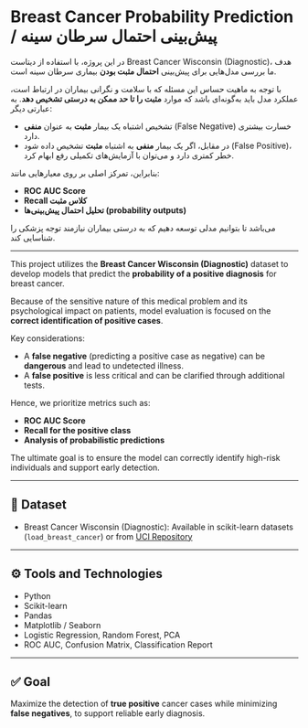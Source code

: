 

# Breast Cancer Probability Prediction / پیش‌بینی احتمال سرطان سینه


در این پروژه، با استفاده از دیتاست Breast Cancer Wisconsin (Diagnostic)، هدف ما بررسی مدل‌هایی برای پیش‌بینی **احتمال مثبت بودن** بیماری سرطان سینه است.

با توجه به ماهیت حساس این مسئله که با سلامت و نگرانی بیماران در ارتباط است، عملکرد مدل باید به‌گونه‌ای باشد که موارد **مثبت را تا حد ممکن به درستی تشخیص دهد**. به عبارتی دیگر:

- تشخیص اشتباه یک بیمار **مثبت** به عنوان **منفی** (False Negative) خسارت بیشتری دارد.
- در مقابل، اگر یک بیمار **منفی** به اشتباه **مثبت** تشخیص داده شود (False Positive)، خطر کمتری دارد و می‌توان با آزمایش‌های تکمیلی رفع ابهام کرد.

بنابراین، تمرکز اصلی بر روی معیارهایی مانند:
- **ROC AUC Score**
- **Recall کلاس مثبت**
- **تحلیل احتمال پیش‌بینی‌ها (probability outputs)**

می‌باشد تا بتوانیم مدلی توسعه دهیم که به درستی بیماران نیازمند توجه پزشکی را شناسایی کند.

---


This project utilizes the **Breast Cancer Wisconsin (Diagnostic)** dataset to develop models that predict the **probability of a positive diagnosis** for breast cancer.

Because of the sensitive nature of this medical problem and its psychological impact on patients, model evaluation is focused on the **correct identification of positive cases**.

Key considerations:
- A **false negative** (predicting a positive case as negative) can be **dangerous** and lead to undetected illness.
- A **false positive** is less critical and can be clarified through additional tests.

Hence, we prioritize metrics such as:
- **ROC AUC Score**
- **Recall for the positive class**
- **Analysis of probabilistic predictions**

The ultimate goal is to ensure the model can correctly identify high-risk individuals and support early detection.

---

## 📁 Dataset

- Breast Cancer Wisconsin (Diagnostic): Available in scikit-learn datasets (`load_breast_cancer`) or from [UCI Repository](https://archive.ics.uci.edu/ml/datasets/breast+Cancer+Wisconsin+(Diagnostic))

---

## ⚙️ Tools and Technologies

- Python
- Scikit-learn
- Pandas
- Matplotlib / Seaborn
- Logistic Regression, Random Forest, PCA
- ROC AUC, Confusion Matrix, Classification Report

---

## ✅ Goal

Maximize the detection of **true positive** cancer cases while minimizing **false negatives**, to support reliable early diagnosis.

